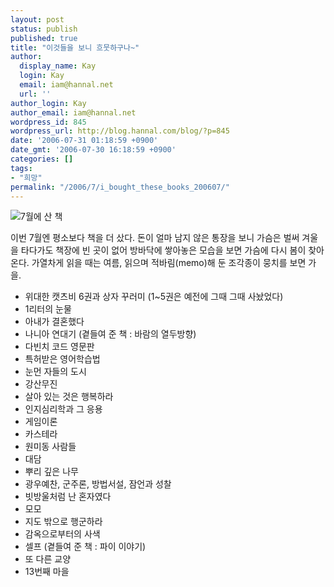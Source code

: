 ```yaml
---
layout: post
status: publish
published: true
title: "이것들을 보니 흐뭇하구나~"
author:
  display_name: Kay
  login: Kay
  email: iam@hannal.net
  url: ''
author_login: Kay
author_email: iam@hannal.net
wordpress_id: 845
wordpress_url: http://blog.hannal.com/blog/?p=845
date: '2006-07-31 01:18:59 +0900'
date_gmt: '2006-07-30 16:18:59 +0900'
categories: []
tags:
- "희망"
permalink: "/2006/7/i_bought_these_books_200607/"
---
```

<p><img src="http://blog.hannal.com/wp-content/old_uploads/200607_bought_these_books.png" alt="7월에 산 책" /></p>
<p>이번 7월엔 평소보다 책을 더 샀다. 돈이 얼마 남지 않은 통장을 보니 가슴은 벌써 겨울을 타다가도 책장에 빈 곳이 없어 방바닥에 쌓아놓은 모습을 보면 가슴에 다시 봄이 찾아온다. 가열차게 읽을 때는 여름, 읽으며 적바림(memo)해 둔 조각종이 뭉치를 보면 가을.</p>
<ul>
<li>위대한 캣츠비 6권과 상자 꾸러미 (1~5권은 예전에 그때 그때 사놨었다)</li>
<li>1리터의 눈물</li>
<li>아내가 결혼했다</li>
<li>나니아 연대기 (곁들여 준 책 : 바람의 열두방향)</li>
<li>다빈치 코드 영문판</li>
<li>특허받은 영어학습법</li>
<li>눈먼 자들의 도시</li>
<li>강산무진</li>
<li>살아 있는 것은 행복하라</li>
<li>인지심리학과 그 응용</li>
<li>게임이론</li>
<li>카스테라</li>
<li>원미동 사람들</li>
<li>대담</li>
<li>뿌리 깊은 나무</li>
<li>광우예찬, 군주론, 방법서설, 잠언과 성찰</li>
<li>빗방울처럼 난 혼자였다</li>
<li>모모</li>
<li>지도 밖으로 행군하라</li>
<li>감옥으로부터의 사색</li>
<li>셀프 (곁들여 준 책 : 파이 이야기)</li>
<li>또 다른 교양</li>
<li>13번째 마을</li>
</ul>
